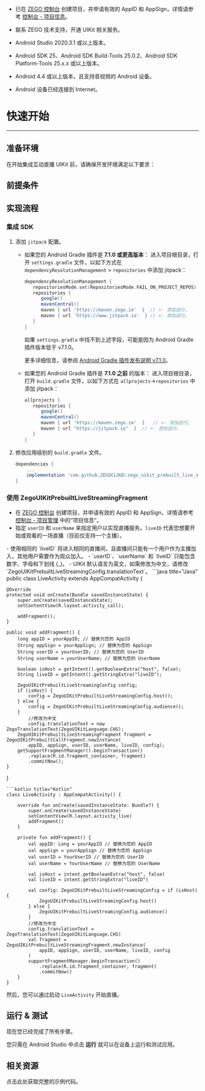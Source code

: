 - 已在 [ZEGO 控制台](https://console.zego.im) 创建项目，并申请有效的 AppID 和 AppSign，详情请参考 [控制台 - 项目信息](https://doc-zh.zego.im/article/12107)。
- 联系 ZEGO 技术支持，开通 UIKit 相关服务。

- Android Studio 2020.3.1 或以上版本。
- Android SDK 25、Android SDK Build-Tools 25.0.2、Android SDK Platform-Tools 25.x.x 或以上版本。
- Android 4.4 或以上版本，且支持音视频的 Android 设备。
- Android 设备已经连接到 Internet。
# 快速开始

- - -


## 准备环境

在开始集成互动直播 UIKit 前，请确保开发环境满足以下要求：

<AndroidEnviromentRequirementZh/>

## 前提条件

<UIKitCreateAccountAndServicesZh/>

## 实现流程

### 集成 SDK

1. 添加 `jitpack` 配置。
   - 如果您的 Android Gradle 插件是 **7.1.0 或更高版本**：
   进入项目根目录，打开 `settings.gradle` 文件，以如下方式在 `dependencyResolutionManagement` > `repositories` 中添加 jitpack：
      ```groovy
      dependencyResolutionManagement {
         repositoriesMode.set(RepositoriesMode.FAIL_ON_PROJECT_REPOS)
         repositories {
            google()
            mavenCentral()
            maven { url 'https://maven.zego.im'  }  // <- 添加这行。
            maven { url 'https://www.jitpack.io'  } // <- 添加这行。
         }
      }
      ```

        <Warning title="注意">

        如果 `settings.gradle` 中找不到上述字段，可能是因为 Android Gradle 插件版本低于 v7.1.0。

        更多详细信息，请参阅 [Android Gradle 插件发布说明 v7.1.0](https://developer.android.com/studio/releases/gradle-plugin#settings-gradle)。
        </Warning>

    - 如果您的 Android Gradle 插件是 **7.1.0 之前** 的版本：
      进入项目根目录，打开 `build.gradle` 文件，以如下方式在 `allprojects`->`repositories` 中添加 jitpack：

      ```groovy
      allprojects {
         repositories {
            google()
            mavenCentral()
            maven { url 'https://maven.zego.im'  }   // <- 添加这行。
            maven { url "https://jitpack.io"  }  // <- 添加这行。
         }
      }
      ```

2. 修改应用级别的 `build.gradle` 文件。
    ```groovy
    dependencies {
        ...
        implementation 'com.github.ZEGOCLOUD:zego_uikit_prebuilt_live_streaming_android:+'    // 添加这行到您的模块级 build.gradle 文件的依赖部分，通常命名为 [app]。
    }
    ```

### 使用 ZegoUIKitPrebuiltLiveStreamingFragment

- 在 [ZEGO 控制台](https://console.zego.im) 创建项目，并申请有效的 AppID 和 AppSign，详情请参考 [控制台 - 项目管理](https://doc-zh.zego.im/article/12107) 中的“项目信息”。
- 指定 `userID` 和 `userName` 来指定用户以实现直播服务。`liveID` 代表您想要开始或观看的一场直播（目前仅支持一个主播）。

<Warning title="注意">
- 使用相同的 `liveID` 将进入相同的直播间，且直播间只能有一个用户作为主播加入，其他用户需要作为观众加入。
- `userID`、`userName` 和 `liveID` 只能包含数字、字母和下划线 (_)。
- UIKit 默认语言为英文，如需修改为中文，请修改 `ZegoUIKitPrebuiltLiveStreamingConfig.translationText`。
</Warning>


<CodeGroup>
```java title="Java"
public class LiveActivity extends AppCompatActivity {

    @Override
    protected void onCreate(Bundle savedInstanceState) {
        super.onCreate(savedInstanceState);
        setContentView(R.layout.activity_call);

        addFragment();
    }

    public void addFragment() {
        long appID = yourAppID; // 替换为您的 AppID
        String appSign = yourAppSign; // 替换为您的 AppSign
        String userID = yourUserID; // 替换为您的 UserID
        String userName = yourUserName; // 替换为您的 UserName

        boolean isHost = getIntent().getBooleanExtra("host", false);
        String liveID = getIntent().getStringExtra("liveID");

        ZegoUIKitPrebuiltLiveStreamingConfig config;
        if (isHost) {
            config = ZegoUIKitPrebuiltLiveStreamingConfig.host();
        } else {
            config = ZegoUIKitPrebuiltLiveStreamingConfig.audience();
        }
            //修改为中文
            config.translationText = new ZegoTranslationText(ZegoUIKitLanguage.CHS);
        ZegoUIKitPrebuiltLiveStreamingFragment fragment = ZegoUIKitPrebuiltCallFragment.newInstance(
            appID, appSign, userID, userName, liveID, config);
        getSupportFragmentManager().beginTransaction()
            .replace(R.id.fragment_container, fragment)
            .commitNow();
    }
}
```
```kotlin title="Kotlin"
class LiveActivity : AppCompatActivity() {

    override fun onCreate(savedInstanceState: Bundle?) {
        super.onCreate(savedInstanceState)
        setContentView(R.layout.activity_live)
        addFragment()
    }

    private fun addFragment() {
        val appID: Long = yourAppID // 替换为您的 AppID
        val appSign = yourAppSign // 替换为您的 AppSign
        val userID = YourUserID // 替换为您的 UserID
        val userName = YourUserName // 替换为您的 UserName

        val isHost = intent.getBooleanExtra("host", false)
        val liveID = intent.getStringExtra("liveID")

        val config: ZegoUIKitPrebuiltLiveStreamingConfig = if (isHost) {
            ZegoUIKitPrebuiltLiveStreamingConfig.host()
        } else {
            ZegoUIKitPrebuiltLiveStreamingConfig.audience()
        }
        //修改为中文
        config.translationText = ZegoTranslationText(ZegoUIKitLanguage.CHS)
        val fragment = ZegoUIKitPrebuiltLiveStreamingFragment.newInstance(
            appID, appSign, userID, userName, liveID, config
        )
        supportFragmentManager.beginTransaction()
            .replace(R.id.fragment_container, fragment)
            .commitNow()
    }
}
```
</CodeGroup>

然后，您可以通过启动 `LiveActivity` 开始直播。

## 运行 & 测试

现在您已经完成了所有步骤。

您只需在 Android Studio 中点击 **运行** 就可以在设备上运行和测试应用。

## 相关资源

<CardGroup cols={2}>
<Card title="示例代码" href="https://github.com/ZEGOCLOUD/zego_uikit_prebuilt_live_streaming_example_android" target="_blank">
  点击此处获取完整的示例代码。
</Card>
</CardGroup>
